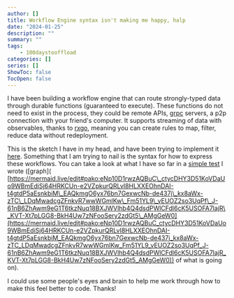 ```yaml
---
author: []
title: Workflow Engine syntax isn't making me happy, halp
date: "2024-01-25"
description: ""
summary: ""
tags:
    - 100daystooffload
categories: []
series: []
ShowToc: false
TocOpen: false
---
```


I have been building a workflow engine that can route strongly-typed data through durable functions (guaranteed to execute). These functions do not need to exist in the process, they could be remote APIs, [grpc](https://grpc.io/) servers, a p2p connection with your friend's computer. It supports streaming of data with observables, thanks to [rxgo](https://github.com/ReactiveX/RxGo), meaning you can create rules to map, filter, reduce data without redeployment.

This is the sketch I have in my head, and have been trying to implement it [here](https://github.com/protoflow-labs/protoflow/tree/main). Something that I am trying to nail is the syntax for how to express these workflows. You can take a look at what I have so far in a [simple test](https://github.com/protoflow-labs/protoflow/blob/main/pkg/workflow/workflow_test.go#L14) I wrote (\[graph\]( [https://mermaid.live/edit#pako:eNp10D1rwzAQBuC\_ctycDHY3D51KoVDaUo9WBmEdiSj64HRKCUn-e2VZpkurQRLvI8HLXXEOhnDAI-t4gtdP5aEsnkbiM\_EAQkmgO6yx76bn7GexwcNb-de437j\_kx8aWx-zTC\_LDqMwadcgZFnkvR7wwWGmlKw\_Fm51YL9\_vEUOZ2so3UqPf\_J-61nB6ZhAwm9eG1T6tkzNuq18BXJWVlhb4Q4dsdPWlCFdl6cK5USOFA7lajR\_KVT-Xt7pLGG8-BkH4Uw7zNFooSery2zdGt5\_AMgGeW0](https://mermaid.live/edit#pako:eNp10D1rwzAQBuC_ctycDHY3D51KoVDaUo9WBmEdiSj64HRKCUn-e2VZpkurQRLvI8HLXXEOhnDAI-t4gtdP5aEsnkbiM_EAQkmgO6yx76bn7GexwcNb-de437j_kx8aWx-zTC_LDqMwadcgZFnkvR7wwWGmlKw_Fm51YL9_vEUOZ2so3UqPf_J-61nB6ZhAwm9eG1T6tkzNuq18BXJWVlhb4Q4dsdPWlCFdl6cK5USOFA7lajR_KVT-Xt7pLGG8-BkH4Uw7zNFooSery2zdGt5_AMgGeW0)) of what is going on).

I could use some people's eyes and brain to help me work through how to make this feel better to code. Thanks!